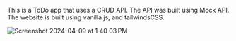 This is a ToDo app that uses a CRUD API. The API was built using Mock API. The website is built using vanilla js, and tailwindsCSS.


![Screenshot 2024-04-09 at 1 40 03 PM](https://github.com/daniel-cox/Todo/assets/5804782/743083e6-3c57-4053-b6d7-e083e492b1f0)
